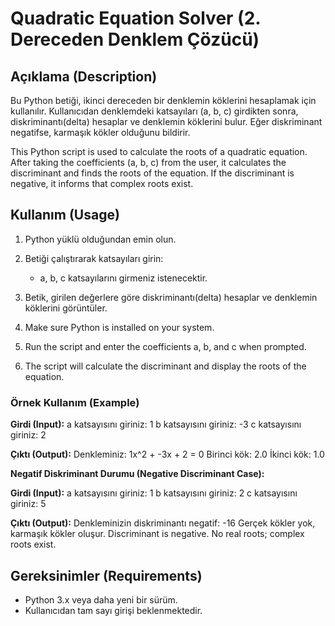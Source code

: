 # Quadratic Equation Solver (2. Dereceden Denklem Çözücü)

## Açıklama (Description)

Bu Python betiği, ikinci dereceden bir denklemin köklerini hesaplamak için kullanılır. Kullanıcıdan denklemdeki katsayıları (a, b, c) girdikten sonra, diskriminantı(delta) hesaplar ve denklemin köklerini bulur. Eğer diskriminant negatifse, karmaşık kökler olduğunu bildirir.

This Python script is used to calculate the roots of a quadratic equation. After taking the coefficients (a, b, c) from the user, it calculates the discriminant and finds the roots of the equation. If the discriminant is negative, it informs that complex roots exist.

## Kullanım (Usage)

1. Python yüklü olduğundan emin olun.
2. Betiği çalıştırarak katsayıları girin:
    - a, b, c katsayılarını girmeniz istenecektir.
3. Betik, girilen değerlere göre diskriminantı(delta) hesaplar ve denklemin köklerini görüntüler.

1. Make sure Python is installed on your system.
2. Run the script and enter the coefficients a, b, and c when prompted.
3. The script will calculate the discriminant and display the roots of the equation.

### Örnek Kullanım (Example)

**Girdi (Input):**
a katsayısını giriniz: 1 
b katsayısını giriniz: -3 
c katsayısını giriniz: 2

**Çıktı (Output):**
Denkleminiz: 1x^2 + -3x + 2 = 0 
Birinci kök: 2.0 
İkinci kök: 1.0

**Negatif Diskriminant Durumu (Negative Discriminant Case):**

**Girdi (Input):**
a katsayısını giriniz: 1 
b katsayısını giriniz: 2 
c katsayısını giriniz: 5

**Çıktı (Output):**
Denkleminizin diskriminantı negatif: -16 Gerçek kökler yok, karmaşık kökler oluşur. Discriminant is negative. No real roots; complex roots exist.

## Gereksinimler (Requirements)

- Python 3.x veya daha yeni bir sürüm.
- Kullanıcıdan tam sayı girişi beklenmektedir.






